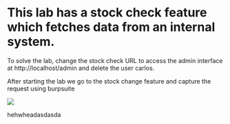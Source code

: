 # This lab has a stock check feature which fetches data from an internal system.

To solve the lab, change the stock check URL to access the admin interface at http://localhost/admin and delete the user carlos.

After starting the lab we go to the stock change feature and capture the request using burpsuite

![](Labs/SSRF/images/6431effda94b18955eafaeab181fccf5_MD5.jpeg)


hehwheadasdasda